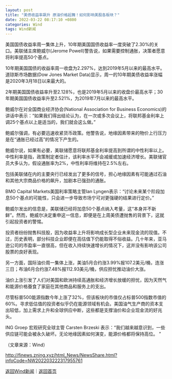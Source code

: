 ```yaml
---
layout: post
title: "美债收益率飙升 原油价格起舞！如何影响美股各板块？"
date: 2022-03-22 08:17:10 +0800
categories: Wind
tags: Wind新闻
---
```

<p>美国国债收益率周一集体上升，10年期美国国债收益率一度突破了2.30%的关口。美联储主席鲍威尔(Jerome Powell)警告说，如果需要控制通胀，决策者愿意将利率提高50个基点。</p><p>10年期美国国债的收益率周一收盘为2.297%，达到2019年5月以来的最高水平。道琼斯市场数据(Dow Jones Market Data)显示，周一的10年期美债收益率涨幅是2020年3月18日以来最大的。</p><p>2年期美国国债收益率升至2.128%，也是2019年5月以来的收盘价最高水平；30年期美国国债收益率升至2.521%，为2019年7月以来的最高水平。</p><p>鲍威尔在对全国商业经济协会(National Association for Business Economics)的讲话中表示：“如果我们得出结论认为，在一次或多次会议上，将联邦基金利率上调25个基点以上是适当的，我们就会这么做。”</p><p>鲍威尔强调，有必要迅速收紧货币政策。他警告说，地缘因素带来的物价上行压力是在“通胀已经过高”的情况下产生的。</p><p>鲍威尔说，如果有必要，美联储愿意将联邦基金利率提高到所谓的中性利率以上。中性利率是指，政策制定者估计，该利率水平不会减缓或加速经济增长。美联储官员大多认为，假设通胀率为2%，中性利率将维持在2.5%左右。</p><p>包括美联储在内的主要央行已经发出了更多的信号，担心地缘因素有可能通过石油和其他大宗商品价格的飙升，加剧本已强劲的通胀。</p><p>BMO Capital Markets美国利率策略主管Ian Lyngen表示：“讨论未来某个阶段加息50个基点的可能性，只会进一步导致市场宁可对更强硬的结果进行定价。”</p><p>鲍威尔发出的信息是，美联储已经将加息50个基点纳入考量，这“本身并不新鲜”。然而，鲍威尔决定重申这一信息，即便是在上周美债遭抛售的背景下，这就引起投资者的警惕。</p><p>投资者纷纷抛售科技股，因为收益率上升将影响成长型企业未来现金流的现值。不过，历史表明，部分科技企业即便在高估值下仍能取得不俗收益。几十年来，亚马逊公司的市盈率一直很高，但在收入持续快速增长的情况下，这并没有影响该公司股票的良好表现。</p><p>另一方面，国际油价周一集体上涨，美油5月合约涨3.99%报107.2美元/桶，连涨三日；布油6月合约涨7.48%报112.93美元/桶，供应担忧推动油价大涨。</p><p>油价上涨引发了人们对美国和欧洲持续高通胀和经济增长放缓的担忧，因为天然气和能源价格蚕食了家庭在其他商品和服务上的支出。</p><p>尽管标普500能源指数今年上涨了32%，但该板块的市值仅占标普500指数市值的60%。寻求低估值的投资者似乎仍在能源领域有机会。美国油气生产商的资本支出较低，加上需求上升和全球供应中断，这些都是支撑油价和企业现金流的好兆头。</p><p>ING Groep 宏观研究全球主管 Carsten Brzeski 表示：“我们越来越意识到，一些供应链可能会被永久破坏。无论地缘因素如何演变，能源价格都将保持高位。 ”</p><p class="em_media">（文章来源：Wind）</p>

<http://finews.zning.xyz/html_News/NewsShare.html?infoCode=NW202203222317955761>

[返回Wind新闻](//finews.withounder.com/category/Wind.html)｜[返回首页](//finews.withounder.com/)